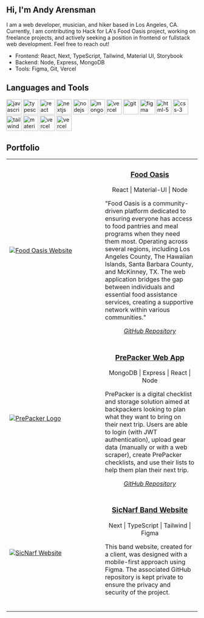 ## Hi, I'm Andy Arensman

I am a web developer, musician, and hiker based in Los Angeles, CA. Currently, I am contributing to Hack for LA's Food Oasis project, working on freelance projects, and actively seeking a position in frontend or fullstack web development. Feel free to reach out!

* Frontend: React, Next, TypeScript, Tailwind, Material UI, Storybook
* Backend: Node, Express, MongoDB
* Tools: Figma, Git, Vercel

## Languages and Tools
<p align="left">
  <picture title="JavaScript">
    <img src="https://api.iconify.design/logos:javascript.svg" alt="javascript" width="40" height="40"/>
  </picture>
  <picture title="TypeScript">
    <img src="https://api.iconify.design/logos:typescript-icon.svg" alt="typescript" width="40" height="40"/>
  </picture>
  <picture title="React">
    <img src="https://api.iconify.design/logos:react.svg" alt="react" width="40" height="40"/>
  </picture>
  <picture title="Next">
    <img src="https://api.iconify.design/logos:nextjs-icon.svg" alt="nextjs" width="40" height="40"/>
  </picture>
  <picture title="Node.js">
    <img src="https://api.iconify.design/logos:nodejs-icon.svg" alt="nodejs" width="40" height="40"/>
  </picture>
  <picture title="MongoDB">
    <img src="https://api.iconify.design/logos:mongodb-icon.svg" alt="mongodb" width="40" height="40"/>
  </picture>
  <picture title="JSON Web Token">
    <img src="https://api.iconify.design/logos:jwt-icon.svg" alt="vercel" width="40" height="40"/>
  </picture>
  <picture title="Git">
    <img src="https://api.iconify.design/logos:git-icon.svg" alt="git" width="40" height="40"/>
  </picture>
  <picture title="Figma">
    <img src="https://api.iconify.design/logos:figma.svg" alt="figma" width="40" height="40"/>
  </picture>
  <picture title="HTML5">
    <img src="https://api.iconify.design/logos:html-5.svg" alt="html-5" width="40" height="40"/>
  </picture>
  <picture title="CSS3">
    <img src="https://api.iconify.design/logos:css-3.svg" alt="css-3" width="40" height="40"/>
  </picture>
  <picture title="Tailwind CSS">
    <img src="https://api.iconify.design/logos:tailwindcss-icon.svg" alt="tailwindcss" width="40" height="40"/>
  </picture>
  <picture title="Material-UI">
    <img src="https://api.iconify.design/logos:material-ui.svg" alt="material-ui" width="40" height="40"/>
  </picture>
  <picture title="Storybook">
    <img src="https://api.iconify.design/logos:storybook-icon.svg" alt="vercel" width="40" height="40"/>
  </picture>
   <picture title="Vercel">
    <img src="https://api.iconify.design/logos:vercel-icon.svg" alt="vercel" width="40" height="40"/>
  </picture>
</p>

## Portfolio

<table>
  <tr>
    <td width="50%">
      <a href="https://www.foodoasis.net/" target="_blank">
        <img src="https://github.com/andyarensman/andyarensman/assets/86622025/8f2f585a-50cb-42cf-9cda-e8e11e660bd3" alt="Food Oasis Website" />
      </a>
    </td>
    <td valign="top">
      <h3 align="center"><a href="https://www.foodoasis.net/" target="_blank"><strong>Food Oasis</strong></a></h3>
      <p align="center">React | Material-UI | Node</p>
      <p>"Food Oasis is a community-driven platform dedicated to ensuring everyone has access to food pantries and meal programs when they need them most. Operating across several regions, including Los Angeles County, The Hawaiian Islands, Santa Barbara County, and McKinney, TX. The web application bridges the gap between individuals and essential food assistance services, creating a supportive network within various communities."</p>
      <p align="center"><a href="https://github.com/hackforla/food-oasis" target="_blank"><i>GitHub Repository</i></a></p>
    </td>
  </tr>
  <tr>
    <td width="50%">
      <a href="https://prepacker.netlify.app/" target="_blank">
        <img src="https://github.com/andyarensman/andyarensman/assets/86622025/e2a6b171-ff63-4c79-a6d7-db4fa848f8d1" alt="PrePacker Logo" />
      </a>
    </td>
    <td valign="top">
      <h3 align="center"><a href="https://prepacker.netlify.app/" target="_blank"><strong>PrePacker Web App</strong></a></h3>
      <p align="center">MongoDB | Express | React | Node</p>
      <p>PrePacker is a digital checklist and storage solution aimed at backpackers looking to plan what they want to bring on their next trip. Users are able to login (with JWT authentication), upload gear data (manually or with a web scraper), create PrePacker checklists, and use their lists to help them plan their next trip.</p>
      <p align="center"><a href="https://github.com/andyarensman/prepacker-app" target="_blank"><i>GitHub Repository</i></a></p>
    </td>
  </tr>
  <tr>
    <td width="50%">
      <a href="https://www.sicnarfband.com/" target="_blank">
        <img src="https://github.com/andyarensman/andyarensman/assets/86622025/73ade722-eec2-42c7-bd78-4a322a6f29a3" alt="SicNarf Website" />
      </a>
    </td>
    <td valign="top">
      <h3 align="center"><a href="https://www.sicnarfband.com/" target="_blank"><strong>SicNarf Band Website</strong></a></h3>
      <p align="center">Next | TypeScript | Tailwind | Figma</p>
      <p>This band website, created for a client, was designed with a mobile-first approach using Figma. The associated GitHub repository is kept private to ensure the privacy and security of the project.</p>
      <br/>
    </td>
  </tr>
</table>
